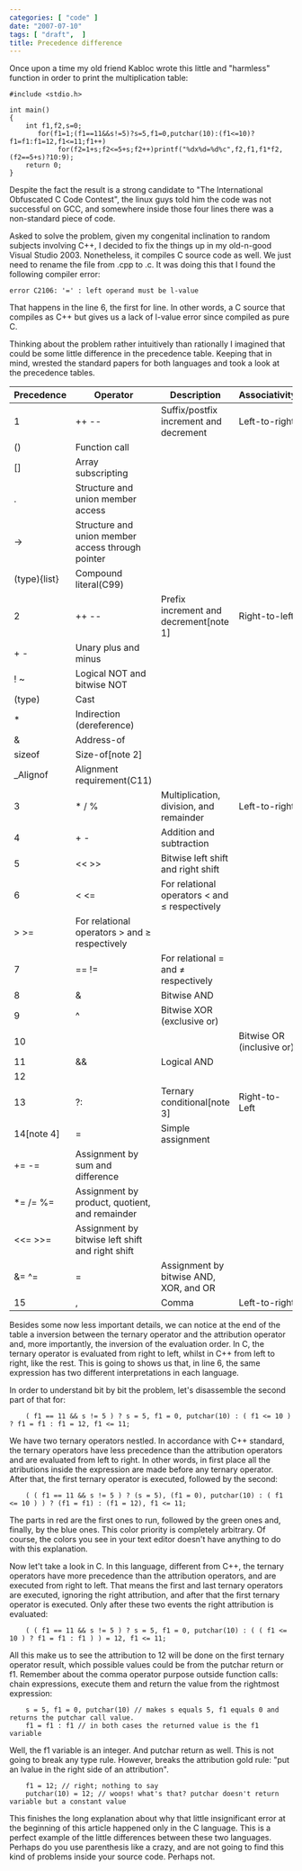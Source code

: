 ```yaml
---
categories: [ "code" ]
date: "2007-07-10"
tags: [ "draft",  ]
title: Precedence difference
---
```

Once upon a time my old friend Kabloc wrote this little and "harmless" function in order to print the multiplication table:

    #include <stdio.h>
    
    int main()
    {
    	int f1,f2,s=0;
    	   for(f1=1;(f1==11&&s!=5)?s=5,f1=0,putchar(10):(f1<=10)?f1=f1:f1=12,f1<=11;f1++)
    			for(f2=1+s;f2<=5+s;f2++)printf("%dx%d=%d%c",f2,f1,f1*f2,(f2==5+s)?10:9);
    	return 0;
    } 
    

Despite the fact the result is a strong candidate to "The International Obfuscated C Code Contest", the linux guys told him the code was not successful on GCC, and somewhere inside those four lines there was a non-standard piece of code.

Asked to solve the problem, given my congenital inclination to random subjects involving C++, I decided to fix the things up in my old-n-good Visual Studio 2003. Nonetheless, it compiles C source code as well. We just need to rename the file from .cpp to .c. It was doing this that I found the following compiler error:

    error C2106: '=' : left operand must be l-value

That happens in the line 6, the first for line. In other words, a C source that compiles as C++ but gives us a lack of l-value error since compiled as pure C.

Thinking about the problem rather intuitively than rationally I imagined that could be some little difference in the precedence table. Keeping that in mind, wrested the standard papers for both languages and took a look at the precedence tables.

| Precedence | Operator | Description | Associativity |
| ---------- | -------- | ----------- | ------------- |
| 1 | ++ -- | Suffix/postfix increment and decrement | Left-to-right |
| () | Function call |
| [] | Array subscripting |
| . | Structure and union member access |
| -> | Structure and union member access through pointer |
| (type){list} | Compound literal(C99) |
| 2 | ++ -- | Prefix increment and decrement[note 1] | Right-to-left |
| + - | Unary plus and minus |
| ! ~ | Logical NOT and bitwise NOT |
| (type) | Cast |
| * | Indirection (dereference) |
| & | Address-of |
| sizeof | Size-of[note 2] |
| _Alignof | Alignment requirement(C11) |
| 3 | * / % | Multiplication, division, and remainder | Left-to-right |
| 4 | + - | Addition and subtraction |
| 5 | << >> | Bitwise left shift and right shift |
| 6 | < <= | For relational operators < and ≤ respectively |
| > >= | For relational operators > and ≥ respectively |
| 7 | == != | For relational = and ≠ respectively |
| 8 | & | Bitwise AND |
| 9 | ^ | Bitwise XOR (exclusive or) |
| 10 | | | Bitwise OR (inclusive or) |
| 11 | && | Logical AND |
| 12 | || | Logical OR |
| 13 | ?: | Ternary conditional[note 3] | Right-to-Left |
| 14[note 4] | = | Simple assignment |
| += -= | Assignment by sum and difference |
| *= /= %= | Assignment by product, quotient, and remainder |
| <<= >>= | Assignment by bitwise left shift and right shift |
| &= ^= |= | Assignment by bitwise AND, XOR, and OR |
| 15 | , | Comma | Left-to-right |

Besides some now less important details, we can notice at the end of the table a inversion between the ternary operator and the attribution operator and, more importantly, the inversion of the evaluation order. In C, the ternary operator is evaluated from right to left, whilst in C++ from left to right, like the rest. This is going to shows us that, in line 6, the same expression has two different interpretations in each language.

In order to understand bit by bit the problem, let's disassemble the second part of that for:

        ( f1 == 11 && s != 5 ) ? s = 5, f1 = 0, putchar(10) : ( f1 <= 10 ) ? f1 = f1 : f1 = 12, f1 <= 11; 

We have two ternary operators nestled. In accordance with C++ standard, the ternary operators have less precedence than the attribution operators and are evaluated from left to right. In other words, in first place all the atributions inside the expression are made before any ternary operator. After that, the first ternary operator is executed, followed by the second:

        ( ( f1 == 11 && s != 5 ) ? (s = 5), (f1 = 0), putchar(10) : ( f1 <= 10 ) ) ? (f1 = f1) : (f1 = 12), f1 <= 11; 

The parts in red are the first ones to run, followed by the green ones and, finally, by the blue ones. This color priority is completely arbitrary. Of course, the colors you see in your text editor doesn't have anything to do with this explanation.

Now let't take a look in C. In this language, different from C++, the ternary operators have more precedence than the attribution operators, and are executed from right to left. That means the first and last ternary operators are executed, ignoring the right attribution, and after that the first ternary operator is executed. Only after these two events the right attribution is evaluated:

        ( ( f1 == 11 && s != 5 ) ? s = 5, f1 = 0, putchar(10) : ( ( f1 <= 10 ) ? f1 = f1 : f1 ) ) = 12, f1 <= 11;

All this make us to see the attribution to 12 will be done on the first ternary operator result, which possible values could be from the putchar return or f1. Remember about the comma operator purpose outside function calls: chain expressions, execute them and return the value from the rightmost expression:

        s = 5, f1 = 0, putchar(10) // makes s equals 5, f1 equals 0 and returns the putchar call value.
        f1 = f1 : f1 // in both cases the returned value is the f1 variable

Well, the f1 variable is an integer. And putchar return as well. This is not going to break any type rule. However, breaks the attribution gold rule: "put an lvalue in the right side of an attribution".

        f1 = 12; // right; nothing to say
        putchar(10) = 12; // woops! what's that? putchar doesn't return variable but a constant value

This finishes the long explanation about why that little insignificant error at the beginning of this article happened only in the C language. This is a perfect example of the little differences between these two languages. Perhaps do you use parenthesis like a crazy, and are not going to find this kind of problems inside your source code. Perhaps not.
